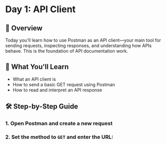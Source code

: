 # Day 1: API Client

## 🧭 Overview

Today you'll learn how to use Postman as an API client—your main tool for sending requests, inspecting responses, and understanding how APIs behave. This is the foundation of API documentation work.

## 🎯 What You'll Learn

- What an API client is
- How to send a basic GET request using Postman
- How to read and interpret an API response

## 🛠️ Step-by-Step Guide

### 1. Open Postman and create a new request
<!-- ![New Request Button](../assets/screenshots/day01-new-request.png) -->

### 2. Set the method to `GET` and enter the URL:

<!-- ![New Request Button](../assets/screenshots/day01-select-get-request.png) -->
